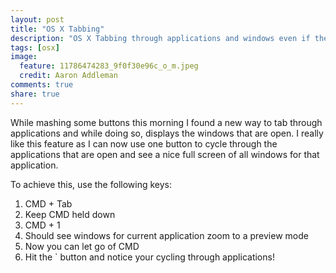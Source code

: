 ```yaml
---
layout: post
title: "OS X Tabbing"
description: "OS X Tabbing through applications and windows even if they are minimized"
tags: [osx]
image:
  feature: 11786474283_9f0f30e96c_o_m.jpeg
  credit: Aaron Addleman
comments: true
share: true
---
```


While mashing some buttons this morning I found a new way to tab through applications and while doing so, displays the windows that are open. I really like this feature as I can now use one button to cycle through the applications that are open and see a nice full screen of all windows for that application.

To achieve this, use the following keys:

1. CMD + Tab
1. Keep CMD held down
1. CMD + 1
1. Should see windows for current application zoom to a preview mode
1. Now you can let go of CMD
1. Hit the ` button and notice your cycling through applications!